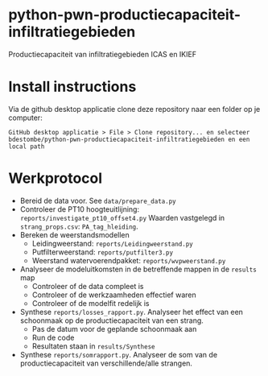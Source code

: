 # python-pwn-productiecapaciteit-infiltratiegebieden
Productiecapaciteit van infiltratiegebieden ICAS en IKIEF

# Install instructions
Via de github desktop applicatie clone deze repository naar een folder op je computer:
```
GitHub desktop applicatie > File > Clone repository... en selecteer bdestombe/python-pwn-productiecapaciteit-infiltratiegebieden en een local path
```

# Werkprotocol
 - Bereid de data voor. See `data/prepare_data.py`
 - Controleer de PT10 hoogteuitlijning: `reports/investigate_pt10_offset4.py` Waarden vastgelegd in `strang_props.csv`: `PA_tag_hleiding`.
 - Bereken de weerstandsmodellen
   - Leidingweerstand: `reports/Leidingweerstand.py`
   - Putfilterweerstand: `reports/putfilter3.py`
   - Weerstand watervoerendpakket: `reports/wvpweerstand.py`
 - Analyseer de modeluitkomsten in de betreffende mappen in de `results` map
   - Controleer of de data compleet is
   - Controleer of de werkzaamheden effectief waren
   - Controleer of de modelfit redelijk is
 - Synthese `reports/losses_rapport.py`. Analyseer het effect van een schoonmaak op de productiecapaciteit van een strang.
   - Pas de datum voor de geplande schoonmaak aan
   - Run de code
   - Resultaten staan in `results/Synthese`
 - Synthese `reports/somrapport.py`. Analyseer de som van de productiecapaciteit van verschillende/alle strangen.